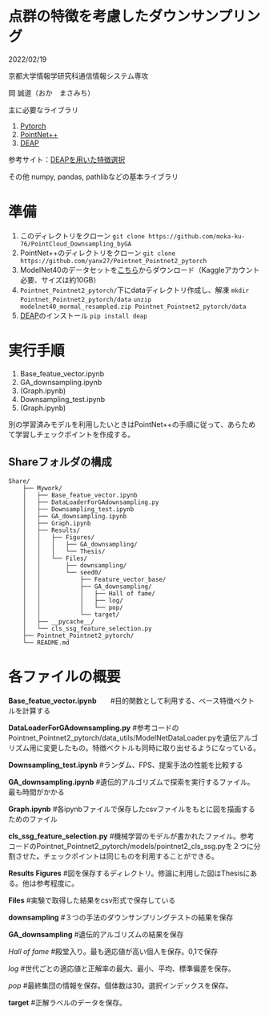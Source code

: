 # 点群の特徴を考慮したダウンサンプリング


2022/02/19

京都大学情報学研究科通信情報システム専攻

岡 誠道（おか　まさみち）


主に必要なライブラリ
1. [Pytorch](https://pytorch.org/)
2. [PointNet++](https://github.com/yanx27/Pointnet_Pointnet2_pytorch)
3. [DEAP](https://deap.readthedocs.io/en/master/)

参考サイト：[DEAPを用いた特徴選択](https://qiita.com/kimisyo/items/2a1fc6a28b389f3e0561)

その他
numpy, pandas, pathlibなどの基本ライブラリ

# 準備
1. このディレクトリをクローン
`git clone https://github.com/moka-ku-76/PointCloud_Downsampling_byGA`
2. PointNet++のディレクトリをクローン
`git clone https://github.com/yanx27/Pointnet_Pointnet2_pytorch`
3. ModelNet40のデータセットを[こちら](https://www.kaggle.com/balraj98/modelnet40-princeton-3d-object-dataset)からダウンロード（Kaggleアカウント必要、サイズは約10GB）
4. `Pointnet_Pointnet2_pytorch/`下にdataディレクトリ作成し、解凍
`mkdir Pointnet_Pointnet2_pytorch/data`
`unzip modelnet40_mormal_resampled.zip Pointnet_Pointnet2_pytorch/data`
5. [DEAP](https://deap.readthedocs.io/en/master/)のインストール
`pip install deap`

# 実行手順
1. Base_featue_vector.ipynb
2. GA_downsampling.ipynb
3. (Graph.ipynb)
4. Downsampling_test.ipynb
5. (Graph.ipynb)

別の学習済みモデルを利用したいときはPointNet++の手順に従って、あらためて学習しチェックポイントを作成する。

## Shareフォルダの構成

```
Share/
    ├── Mywork/
    │   ├── Base_featue_vector.ipynb
    │   ├── DataLoaderForGAdownsampling.py
    │   ├── Downsampling_test.ipynb
    │   ├── GA_downsampling.ipynb
    │   ├── Graph.ipynb
    │   ├── Results/
    │   │   ├── Figures/
    │   │   │   ├── GA_downsampling/
    │   │   │   └── Thesis/
    │   │   └── Files/
    │   │       ├── downsampling/
    │   │       └── seed0/
    │   │           ├── Feature_vector_base/
    │   │           ├── GA_downsampling/
    │   │           │   ├── Hall of fame/
    │   │           │   ├── log/
    │   │           │   └── pop/
    │   │           └── target/
    │   ├── __pycache__/
    │   └── cls_ssg_feature_selection.py
    ├── Pointnet_Pointnet2_pytorch/
    └── README.md
```


# 各ファイルの概要
**Base_featue_vector.ipynb**　　#目的関数として利用する、ベース特徴ベクトルを計算する

**DataLoaderForGAdownsampling.py**  #参考コードのPointnet_Pointnet2_pytorch/data_utils/ModelNetDataLoader.pyを遺伝アルゴリズム用に変更したもの。特徴ベクトルも同時に取り出せるようになっている。

**Downsampling_test.ipynb**  #ランダム、FPS、提案手法の性能を比較する

**GA_downsampling.ipynb**  #遺伝的アルゴリズムで探索を実行するファイル。最も時間がかかる

**Graph.ipynb**  #各ipynbファイルで保存したcsvファイルをもとに図を描画するためのファイル

**cls_ssg_feature_selection.py**  #機械学習のモデルが書かれたファイル。参考コードのPointnet_Pointnet2_pytorch/models/pointnet2_cls_ssg.pyを２つに分割させた。チェックポイントは同じものを利用することができる。


**Results**
**Figures**  #図を保存するディレクトリ。修論に利用した図はThesisにある。他は参考程度に。

**Files**  #実験で取得した結果をcsv形式で保存している

 **downsampling** #３つの手法のダウンサンプリングテストの結果を保存
 
 **GA_downsampling** #遺伝的アルゴリズムの結果を保存
 
  _Hall of fame_ #殿堂入り。最も適応値が高い個人を保存。0,1で保存
  
  _log_ #世代ごとの適応値と正解率の最大、最小、平均、標準偏差を保存。
  
  _pop_ #最終集団の情報を保存。個体数は30。選択インデックスを保存。
  
 **target** #正解ラベルのデータを保存。




```python

```
